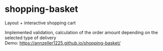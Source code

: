 # shopping-basket

Layout + interactive shopping cart <br>

Implemented validation, calculation of the order amount depending on the selected type of delivery <br>
Demo: https://annzeller1225.github.io/shopping-basket/
